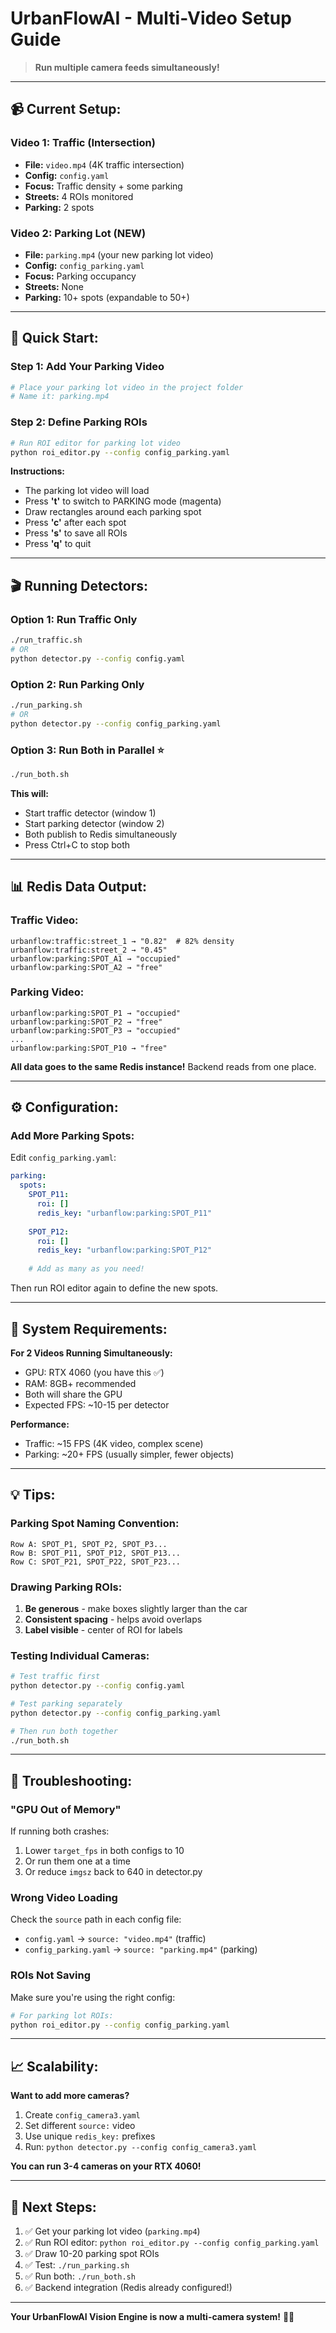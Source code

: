 # UrbanFlowAI - Multi-Video Setup Guide

> **Run multiple camera feeds simultaneously!**

---

## 📹 **Current Setup:**

### **Video 1: Traffic (Intersection)**
- **File:** `video.mp4` (4K traffic intersection)
- **Config:** `config.yaml`
- **Focus:** Traffic density + some parking
- **Streets:** 4 ROIs monitored
- **Parking:** 2 spots

### **Video 2: Parking Lot (NEW)**  
- **File:** `parking.mp4` (your new parking lot video)
- **Config:** `config_parking.yaml`
- **Focus:** Parking occupancy
- **Streets:** None
- **Parking:** 10+ spots (expandable to 50+)

---

## 🚀 **Quick Start:**

### **Step 1: Add Your Parking Video**
```bash
# Place your parking lot video in the project folder
# Name it: parking.mp4
```

### **Step 2: Define Parking ROIs**
```bash
# Run ROI editor for parking lot video
python roi_editor.py --config config_parking.yaml
```

**Instructions:**
- The parking lot video will load
- Press **'t'** to switch to PARKING mode (magenta)
- Draw rectangles around each parking spot
- Press **'c'** after each spot
- Press **'s'** to save all ROIs
- Press **'q'** to quit

---

## 🎬 **Running Detectors:**

### **Option 1: Run Traffic Only**
```bash
./run_traffic.sh
# OR
python detector.py --config config.yaml
```

### **Option 2: Run Parking Only**
```bash
./run_parking.sh
# OR
python detector.py --config config_parking.yaml
```

### **Option 3: Run Both in Parallel** ⭐
```bash
./run_both.sh
```

**This will:**
- Start traffic detector (window 1)
- Start parking detector (window 2)
- Both publish to Redis simultaneously
- Press Ctrl+C to stop both

---

## 📊 **Redis Data Output:**

### **Traffic Video:**
```
urbanflow:traffic:street_1 → "0.82"  # 82% density
urbanflow:traffic:street_2 → "0.45"
urbanflow:parking:SPOT_A1 → "occupied"
urbanflow:parking:SPOT_A2 → "free"
```

### **Parking Video:**
```
urbanflow:parking:SPOT_P1 → "occupied"
urbanflow:parking:SPOT_P2 → "free"
urbanflow:parking:SPOT_P3 → "occupied"
...
urbanflow:parking:SPOT_P10 → "free"
```

**All data goes to the same Redis instance!** Backend reads from one place.

---

## ⚙️ **Configuration:**

### **Add More Parking Spots:**

Edit `config_parking.yaml`:

```yaml
parking:
  spots:
    SPOT_P11:
      roi: []
      redis_key: "urbanflow:parking:SPOT_P11"
    
    SPOT_P12:
      roi: []
      redis_key: "urbanflow:parking:SPOT_P12"
    
    # Add as many as you need!
```

Then run ROI editor again to define the new spots.

---

## 🔧 **System Requirements:**

**For 2 Videos Running Simultaneously:**
- GPU: RTX 4060 (you have this ✅)
- RAM: 8GB+ recommended
- Both will share the GPU
- Expected FPS: ~10-15 per detector

**Performance:**
- Traffic: ~15 FPS (4K video, complex scene)
- Parking: ~20+ FPS (usually simpler, fewer objects)

---

## 💡 **Tips:**

### **Parking Spot Naming Convention:**
```
Row A: SPOT_P1, SPOT_P2, SPOT_P3...
Row B: SPOT_P11, SPOT_P12, SPOT_P13...
Row C: SPOT_P21, SPOT_P22, SPOT_P23...
```

### **Drawing Parking ROIs:**
1. **Be generous** - make boxes slightly larger than the car
2. **Consistent spacing** - helps avoid overlaps
3. **Label visible** - center of ROI for labels

### **Testing Individual Cameras:**
```bash
# Test traffic first
python detector.py --config config.yaml

# Test parking separately
python detector.py --config config_parking.yaml

# Then run both together
./run_both.sh
```

---

## 🐛 **Troubleshooting:**

### **"GPU Out of Memory"**
If running both crashes:
1. Lower `target_fps` in both configs to 10
2. Or run them one at a time
3. Or reduce `imgsz` back to 640 in detector.py

### **Wrong Video Loading**
Check the `source` path in each config file:
- `config.yaml` → `source: "video.mp4"` (traffic)
- `config_parking.yaml` → `source: "parking.mp4"` (parking)

### **ROIs Not Saving**
Make sure you're using the right config:
```bash
# For parking lot ROIs:
python roi_editor.py --config config_parking.yaml
```

---

## 📈 **Scalability:**

**Want to add more cameras?**

1. Create `config_camera3.yaml`
2. Set different `source:` video
3. Use unique `redis_key:` prefixes
4. Run: `python detector.py --config config_camera3.yaml`

**You can run 3-4 cameras on your RTX 4060!**

---

## 🎯 **Next Steps:**

1. ✅ Get your parking lot video (`parking.mp4`)
2. ✅ Run ROI editor: `python roi_editor.py --config config_parking.yaml`
3. ✅ Draw 10-20 parking spot ROIs
4. ✅ Test: `./run_parking.sh`
5. ✅ Run both: `./run_both.sh`
6. ✅ Backend integration (Redis already configured!)

---

**Your UrbanFlowAI Vision Engine is now a multi-camera system!** 🎥🚀

